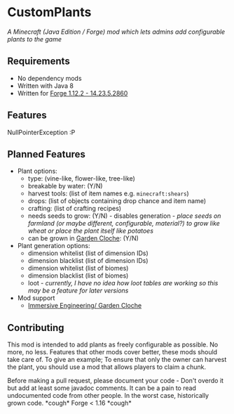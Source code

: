 # CustomPlants

_A Minecraft (Java Edition / Forge) mod which lets admins add configurable plants to the game_


## Requirements

- No dependency mods
- Written with Java 8
- Written for [Forge 1.12.2 - 14.23.5.2860](https://files.minecraftforge.net/net/minecraftforge/forge/index_1.12.2.html)


## Features

NullPointerException :P


## Planned Features

- Plant options:
  - type: (vine-like, flower-like, tree-like)
  - breakable by water: (Y/N)
  - harvest tools: (list of item names e.g. `minecraft:shears`)
  - drops: (list of objects containing drop chance and item name)
  - crafting: (list of crafting recipes)
  - needs seeds to grow: (Y/N) - disables generation - _place seeds on farmland (or maybe different, configurable, material?) to grow like wheat or place the plant itself like potatoes_
  - can be grown in [Garden Cloche](https://ftb.fandom.com/wiki/Garden_Cloche): (Y/N) 
- Plant generation options:
  - dimension whitelist (list of dimension IDs)
  - dimension blacklist (list of dimension IDs)
  - dimension whitelist (list of biomes)
  - dimension blacklist (list of biomes)
  - loot - _currently, I have no idea how loot tables are working so this may be a feature for later versions_
- Mod support
  - [Immersive Engineering/ Garden Cloche](https://ftb.fandom.com/wiki/Garden_Cloche)

## Contributing

This mod is intended to add plants as freely configurable as possible. No more, no less.
Features that other mods cover better, these mods should take care of.
To give an example; To ensure that only the owner can harvest the plant, you should use a mod that allows players to claim a chunk.

Before making a pull request, please document your code - Don't overdo it but add at least some javadoc comments.
It can be a pain to read undocumented code from other people. In the worst case, historically grown code. \*cough\* Forge &lt; 1.16 \*cough\*
